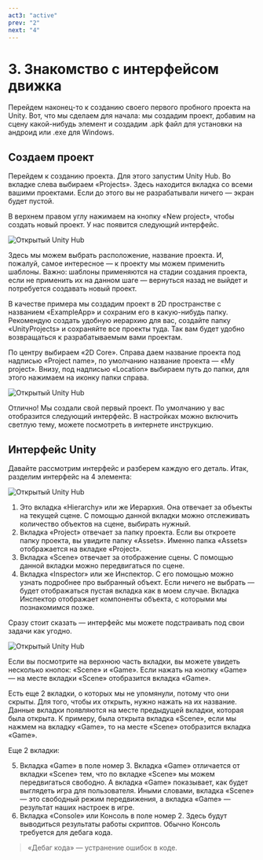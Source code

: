 ```yaml
---
act3: "active"
prev: "2"
next: "4"
---
```


# 3. Знакомство с интерфейсом движка

Перейдем наконец-то к созданию своего первого пробного проекта на Unity. Вот, что мы сделаем для начала: мы создадим проект, добавим на сцену какой-нибудь элемент и создадим .apk файл для установки на андроид или .exe для Windows.

## Создаем проект

Перейдем к созданию проекта. Для этого запустим Unity Hub. Во вкладке слева выбираем «Projects». Здесь находится вкладка со всеми вашими проектами. Если до этого вы не разрабатывали ничего — экран будет пустой.

В верхнем правом углу нажимаем на кнопку «New project», чтобы создать новый проект. У нас появится следующий интерфейс.

![Открытый Unity Hub](../data/less3/less3__01.jpg)

Здесь мы можем выбрать расположение, название проекта. И, пожалуй, самое интересное — к проекту мы можем применить шаблоны. Важно: шаблоны применяются на стадии создания проекта, если не применить их на данном шаге — вернуться назад не выйдет и потребуется создавать новый проект.

В качестве примера мы создадим проект в 2D пространстве с названием «ExampleApp» и сохраним его в какую-нибудь папку. Рекомендую создать удобную иерархию для вас, создайте папку «UnityProjects» и сохраняйте все проекты туда. Так вам будет удобно возвращаться к разрабатываемым вами проектам.

По центру выбираем «2D Core». Справа даем название проекта под надписью «Project name», по умолчанию название проекта — «My project». Внизу, под надписью «Location» выбираем путь до папки, для этого нажимаем на иконку папки справа.

![Открытый Unity Hub](../data/less3/less3__02.jpg)

Отлично! Мы создали свой первый проект. По умолчанию у вас отобразится следующий интерфейс. В настройках можно включить светлую тему, можете посмотреть в интернете инструкцию.

## Интерфейс Unity

Давайте рассмотрим интерфейс и разберем каждую его деталь. Итак, разделим интерфейс на 4 элемента:

![Открытый Unity Hub](../data/less3/less3__03.jpg)

1. Это вкладка «Hierarchy» или же Иерархия. Она отвечает за объекты на текущей сцене. С помощью данной вкладки можно отслеживать количество объектов на сцене, выбирать нужный.
2. Вкладка «Project» отвечает за папку проекта. Если вы откроете папку проекта, вы увидите папку «Assets». Именно папка «Assets» отображается на вкладке «Project».
3. Вкладка «Scene» отвечает за отображение сцены. С помощью данной вкладки можно передвигаться по сцене.
4. Вкладка «Inspector» или же Инспектор. С его помощью можно узнать подробнее про выбранный объект. Если ничего не выбрать — будет отображаться пустая вкладка как в моем случае. Вкладка Инспектор отображает компоненты объекта, с которыми мы познакомимся позже.

Сразу стоит сказать — интерфейс мы можете подстраивать под свои задачи как угодно.

![Открытый Unity Hub](../data/less3/less3__04.jpg)

Если вы посмотрите на верхнюю часть вкладки, вы можете увидеть несколько кнопок: «Scene» и «Game». Если нажать на кнопку «Game» — на месте вкладки «Scene» отобразится вкладка «Game».

Есть еще 2 вкладки, о которых мы не упомянули, потому что они скрыты. Для того, чтобы их открыть, нужно нажать на их название. Данные вкладки появляются на месте предыдущей вкладки, которая была открыта. К примеру, была открыта вкладка «Scene», если мы нажмем на вкладку «Game», то на месте «Scene» отобразится вкладка «Game».

Еще 2 вкладки:

5. Вкладка «Game» в поле номер 3. Вкладка «Game» отличается от вкладки «Scene» тем, что по вкладке «Scene» мы можем передвигаться свободно. А вкладка «Game» показывает, как будет выглядеть игра для пользователя. Иными словами, вкладка «Scene» — это свободный режим передвижения, а вкладка «Game» — результат наших настроек в игре.
6. Вкладка «Console» или Консоль в поле номер 2. Здесь будут выводиться результаты работы скриптов. Обычно Консоль требуется для дебага кода.

> «Дебаг кода» — устранение ошибок в коде.
